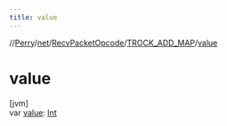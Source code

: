 ```yaml
---
title: value
---
```

//[Perry](../../../../index.html)/[net](../../index.html)/[RecvPacketOpcode](../index.html)/[TROCK_ADD_MAP](index.html)/[value](value.html)



# value



[jvm]\
var [value](value.html): [Int](https://kotlinlang.org/api/latest/jvm/stdlib/kotlin/-int/index.html)




